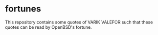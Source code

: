 # fortunes
This repository contains some quotes of VARIK VALEFOR such that these quotes can be read by OpenBSD's fortune.
